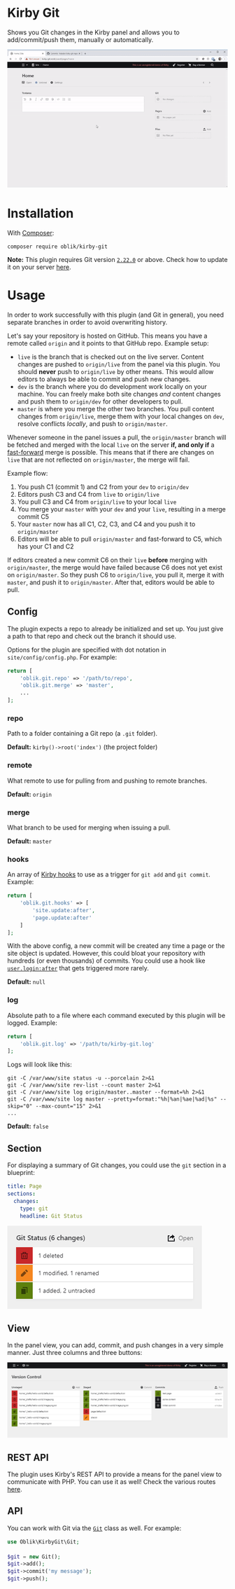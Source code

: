 # Kirby Git

Shows you Git changes in the Kirby panel and allows you to add/commit/push them, manually or automatically.

![demo gif in the panel](demo.gif)

# Installation

With [Composer](https://packagist.org/packages/oblik/kirby-git):

```
composer require oblik/kirby-git
```

**Note:** This plugin requires Git version [`2.22.0`](https://github.com/git/git/releases/tag/v2.20.0) or above. Check how to update it on your server [here](https://unix.stackexchange.com/a/170831/405871).

# Usage

In order to work successfully with this plugin (and Git in general), you need separate branches in order to avoid overwriting history.

Let's say your repository is hosted on GitHub. This means you have a remote called `origin` and it points to that GitHub repo. Example setup:

- `live` is the branch that is checked out on the live server. Content changes are pushed to `origin/live` from the panel via this plugin. You should **never** push to `origin/live` by other means. This would allow editors to always be able to commit and push new changes.
- `dev` is the branch where you do development work locally on your machine. You can freely make both site changes _and_ content changes and push them to `origin/dev` for other developers to pull.
- `master` is where you merge the other two branches. You pull content changes from `origin/live`, merge them with your local changes on `dev`, resolve conflicts _locally_, and push to `origin/master`.

Whenever someone in the panel issues a pull, the `origin/master` branch will be fetched and merged with the local `live` on the server **if, and only if** a [fast-forward](https://git-scm.com/docs/git-merge#Documentation/git-merge.txt---ff-only) merge is possible. This means that if there are changes on `live` that are not reflected on `origin/master`, the merge will fail.

Example flow:

1. You push C1 (commit 1) and C2 from your `dev` to `origin/dev`
1. Editors push C3 and C4 from `live` to `origin/live`
1. You pull C3 and C4 from `origin/live` to your local `live`
1. You merge your `master` with your `dev` and your `live`, resulting in a merge commit C5
1. Your `master` now has all C1, C2, C3, and C4 and you push it to `origin/master`
1. Editors will be able to pull `origin/master` and fast-forward to C5, which has your C1 and C2

If editors created a new commit C6 on their `live` **before** merging with `origin/master`, the merge would have failed because C6 does not yet exist on `origin/master`. So they push C6 to `origin/live`, you pull it, merge it with `master`, and push it to `origin/master`. After that, editors would be able to pull.

## Config

The plugin expects a repo to already be initialized and set up. You just give a path to that repo and check out the branch it should use.

Options for the plugin are specified with dot notation in `site/config/config.php`. For example:

```php
return [
    'oblik.git.repo' => '/path/to/repo',
    'oblik.git.merge' => 'master',
    ...
];
```

### repo

Path to a folder containing a Git repo (a `.git` folder).

**Default:** `kirby()->root('index')` (the project folder)

### remote

What remote to use for pulling from and pushing to remote branches.

**Default:** `origin`

### merge

What branch to be used for merging when issuing a pull.

**Default:** `master`

### hooks

An array of [Kirby hooks](https://getkirby.com/docs/reference/plugins/extensions/hooks) to use as a trigger for `git add` and `git commit`. Example:

```php
return [
    'oblik.git.hooks' => [
        'site.update:after',
        'page.update:after'
    ]
];
```

With the above config, a new commit will be created any time a page or the site object is updated. However, this could bloat your repository with hundreds (or even thousands) of commits. You could use a hook like [`user.login:after`](https://getkirby.com/docs/reference/plugins/hooks/user-login-after) that gets triggered more rarely.

**Default:** `null`

### log

Absolute path to a file where each command executed by this plugin will be logged. Example:

```php
return [
    'oblik.git.log' => '/path/to/kirby-git.log'
];
```

Logs will look like this:

```
git -C /var/www/site status -u --porcelain 2>&1
git -C /var/www/site rev-list --count master 2>&1
git -C /var/www/site log origin/master..master --format=%h 2>&1
git -C /var/www/site log master --pretty=format:"%h|%an|%ae|%ad|%s" --skip="0" --max-count="15" 2>&1
...
```

**Default:** `false`

## Section

For displaying a summary of Git changes, you could use the `git` section in a blueprint:

```yml
title: Page
sections:
  changes:
    type: git
    headline: Git Status
```

![git status section](section.jpg)

## View

In the panel view, you can add, commit, and push changes in a very simple manner. Just three columns and three buttons:

![git panel view](view.png)

## REST API

The plugin uses Kirby's REST API to provide a means for the panel view to communicate with PHP. You can use it as well! Check the various routes [here](../lib/routes.php).

## API

You can work with Git via the [`Git`](../lib/Git.php) class as well. For example:

```php
use Oblik\KirbyGit\Git;

$git = new Git();
$git->add();
$git->commit('my message');
$git->push();
```

